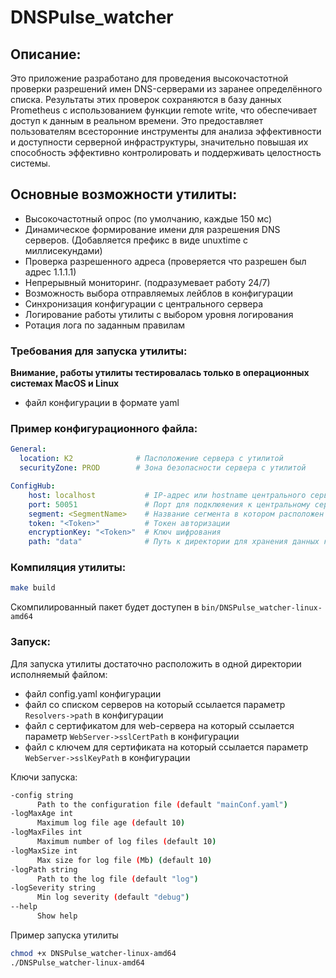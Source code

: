 # DNSPulse_watcher

## Описание:
Это приложение разработано для проведения высокочастотной проверки разрешений имен DNS-серверами из заранее определённого списка. Результаты этих проверок сохраняются в базу данных Prometheus с использованием функции remote write, что обеспечивает доступ к данным в реальном времени. Это предоставляет пользователям всесторонние инструменты для анализа эффективности и доступности серверной инфраструктуры, значительно повышая их способность эффективно контролировать и поддерживать целостность системы.


## Основные возможности утилиты:
- Высокочастотный опрос (по умолчанию, каждые 150 мс)
- Динамическое формирование имени для разрешения DNS серверов. (Добавляется префикс в виде unuxtime с миллисекундами)
- Проверка разрешенного адреса (проверяется что разрешен был адрес 1.1.1.1)
- Непрерывный мониторинг. (подразумевает работу 24/7)
- Возможность выбора отправляемых лейблов в конфигурации
- Синхронизация конфигурации с центрального сервера
- Логирование работы утилиты с выбором уровня логирования
- Ротация лога по заданным правилам

### Требования для запуска утилиты:
**Внимание, работы утилиты тестировалась только в операционных системах MacOS и Linux**

- файл конфигурации в формате yaml

### Пример конфигурационного файла:
```yaml
General:
  location: K2              # Пасположение сервера с утилитой
  securityZone: PROD        # Зона безопасности сервера с утилитой

ConfigHub:
    host: localhost           # IP-адрес или hostname центрального сервера
    port: 50051               # Порт для подклюяения к центральному серверу
    segment: <SegmentName>    # Название сегмента в котором расположен Watcher
    token: "<Token>"          # Токен авторизации
    encryptionKey: "<Token>"  # Ключ шифрования
    path: "data"              # Путь к директории для хранения данных конфигурации и списка опрашиваемых серверов с центрального сервера
```

### Компиляция утилиты:
```bash
make build
```
Скомпилированный пакет будет доступен в `bin/DNSPulse_watcher-linux-amd64`

### Запуск:
Для запуска утилиты достаточно расположить в одной директории исполняемый файлом:
- файл config.yaml конфигурации 
- файл со списком серверов на который ссылается параметр `Resolvers->path` в конфигурации
- файл с сертификатом для web-сервера на который ссылается параметр `WebServer->sslCertPath` в конфигурации
- файл с ключем для сертификата на который ссылается параметр `WebServer->sslKeyPath` в конфигурации

Ключи запуска:
```bash
-config string
      Path to the configuration file (default "mainConf.yaml")
-logMaxAge int
      Maximum log file age (default 10)
-logMaxFiles int
      Maximum number of log files (default 10)
-logMaxSize int
      Max size for log file (Mb) (default 10)
-logPath string
      Path to the log file (default "log")
-logSeverity string
      Min log severity (default "debug")
--help 
      Show help
```
Пример запуска утилиты
```bash
chmod +x DNSPulse_watcher-linux-amd64
./DNSPulse_watcher-linux-amd64
```
